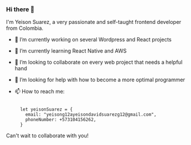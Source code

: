 ### Hi there 👋
I'm Yeison Suarez, a very passionate and self-taught frontend developer from Colombia.


- 🔭 I’m currently working on several Wordpress and React projects
- 🌱 I’m currently learning React Native and AWS
- 👯 I’m looking to collaborate on every web project that needs a helpful hand
- 🤔 I’m looking for help with how to become a more optimal programmer
- 📫 How to reach me: 
  
  <code>
    let yeisonSuarez = {
      email: "yeisong12ayeisondavidsuarezg12@gmail.com",
      phoneNumber: +573104156262,
    }
  </code>

Can't wait to collaborate with you!
